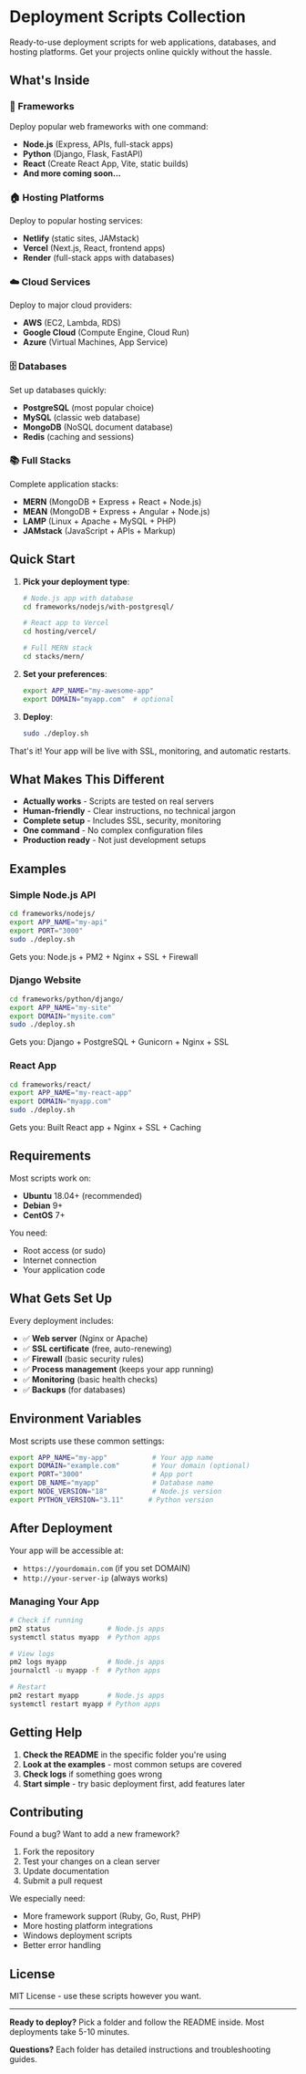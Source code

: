# Deployment Scripts Collection

Ready-to-use deployment scripts for web applications, databases, and hosting platforms. Get your projects online quickly without the hassle.

## What's Inside

### 🚀 Frameworks
Deploy popular web frameworks with one command:
- **Node.js** (Express, APIs, full-stack apps)
- **Python** (Django, Flask, FastAPI)
- **React** (Create React App, Vite, static builds)
- **And more coming soon...**

### 🏠 Hosting Platforms  
Deploy to popular hosting services:
- **Netlify** (static sites, JAMstack)
- **Vercel** (Next.js, React, frontend apps)
- **Render** (full-stack apps with databases)

### ☁️ Cloud Services
Deploy to major cloud providers:
- **AWS** (EC2, Lambda, RDS)
- **Google Cloud** (Compute Engine, Cloud Run)
- **Azure** (Virtual Machines, App Service)

### 🗄️ Databases
Set up databases quickly:
- **PostgreSQL** (most popular choice)
- **MySQL** (classic web database)
- **MongoDB** (NoSQL document database)
- **Redis** (caching and sessions)

### 📚 Full Stacks
Complete application stacks:
- **MERN** (MongoDB + Express + React + Node.js)
- **MEAN** (MongoDB + Express + Angular + Node.js)
- **LAMP** (Linux + Apache + MySQL + PHP)
- **JAMstack** (JavaScript + APIs + Markup)

## Quick Start

1. **Pick your deployment type**:
   ```bash
   # Node.js app with database
   cd frameworks/nodejs/with-postgresql/
   
   # React app to Vercel
   cd hosting/vercel/
   
   # Full MERN stack
   cd stacks/mern/
   ```

2. **Set your preferences**:
   ```bash
   export APP_NAME="my-awesome-app"
   export DOMAIN="myapp.com"  # optional
   ```

3. **Deploy**:
   ```bash
   sudo ./deploy.sh
   ```

That's it! Your app will be live with SSL, monitoring, and automatic restarts.

## What Makes This Different

- **Actually works** - Scripts are tested on real servers
- **Human-friendly** - Clear instructions, no technical jargon
- **Complete setup** - Includes SSL, security, monitoring
- **One command** - No complex configuration files
- **Production ready** - Not just development setups

## Examples

### Simple Node.js API
```bash
cd frameworks/nodejs/
export APP_NAME="my-api"
export PORT="3000"
sudo ./deploy.sh
```
Gets you: Node.js + PM2 + Nginx + SSL + Firewall

### Django Website  
```bash
cd frameworks/python/django/
export APP_NAME="my-site"
export DOMAIN="mysite.com"
sudo ./deploy.sh
```
Gets you: Django + PostgreSQL + Gunicorn + Nginx + SSL

### React App
```bash
cd frameworks/react/
export APP_NAME="my-react-app"
export DOMAIN="myapp.com"
sudo ./deploy.sh
```
Gets you: Built React app + Nginx + SSL + Caching

## Requirements

Most scripts work on:
- **Ubuntu** 18.04+ (recommended)
- **Debian** 9+
- **CentOS** 7+

You need:
- Root access (or sudo)
- Internet connection
- Your application code

## What Gets Set Up

Every deployment includes:
- ✅ **Web server** (Nginx or Apache)
- ✅ **SSL certificate** (free, auto-renewing)
- ✅ **Firewall** (basic security rules)
- ✅ **Process management** (keeps your app running)
- ✅ **Monitoring** (basic health checks)
- ✅ **Backups** (for databases)

## Environment Variables

Most scripts use these common settings:

```bash
export APP_NAME="my-app"           # Your app name
export DOMAIN="example.com"        # Your domain (optional)
export PORT="3000"                 # App port
export DB_NAME="myapp"             # Database name
export NODE_VERSION="18"           # Node.js version
export PYTHON_VERSION="3.11"      # Python version
```

## After Deployment

Your app will be accessible at:
- `https://yourdomain.com` (if you set DOMAIN)
- `http://your-server-ip` (always works)

### Managing Your App
```bash
# Check if running
pm2 status              # Node.js apps
systemctl status myapp  # Python apps

# View logs  
pm2 logs myapp          # Node.js apps
journalctl -u myapp -f  # Python apps

# Restart
pm2 restart myapp       # Node.js apps
systemctl restart myapp # Python apps
```

## Getting Help

1. **Check the README** in the specific folder you're using
2. **Look at the examples** - most common setups are covered
3. **Check logs** if something goes wrong
4. **Start simple** - try basic deployment first, add features later

## Contributing

Found a bug? Want to add a new framework? 

1. Fork the repository
2. Test your changes on a clean server
3. Update documentation
4. Submit a pull request

We especially need:
- More framework support (Ruby, Go, Rust, PHP)
- More hosting platform integrations
- Windows deployment scripts
- Better error handling

## License

MIT License - use these scripts however you want.

---

**Ready to deploy?** Pick a folder and follow the README inside. Most deployments take 5-10 minutes.

**Questions?** Each folder has detailed instructions and troubleshooting guides.